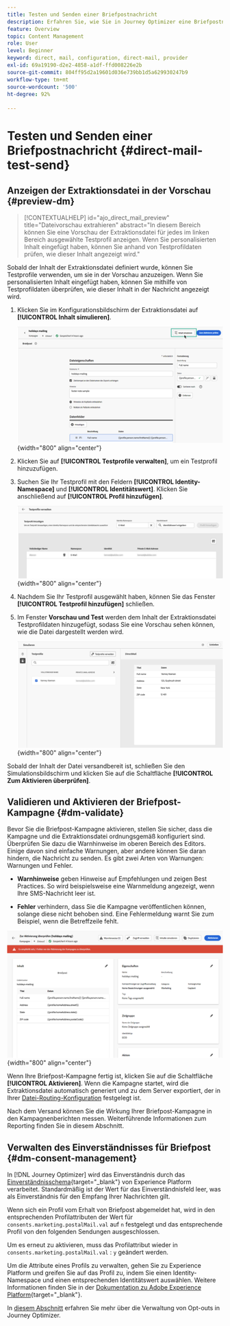 ```yaml
---
title: Testen und Senden einer Briefpostnachricht
description: Erfahren Sie, wie Sie in Journey Optimizer eine Briefpostnachricht erstellen
feature: Overview
topic: Content Management
role: User
level: Beginner
keyword: direct, mail, configuration, direct-mail, provider
exl-id: 69a19190-d2e2-4858-a1df-ffd008226e2b
source-git-commit: 804ff95d2a19601d036e739bb1d5a629930247b9
workflow-type: tm+mt
source-wordcount: '500'
ht-degree: 92%

---
```


# Testen und Senden einer Briefpostnachricht {#direct-mail-test-send}

## Anzeigen der Extraktionsdatei in der Vorschau {#preview-dm}

>[!CONTEXTUALHELP]
>id="ajo_direct_mail_preview"
>title="Dateivorschau extrahieren"
>abstract="In diesem Bereich können Sie eine Vorschau der Extraktionsdatei für jedes im linken Bereich ausgewählte Testprofil anzeigen. Wenn Sie personalisierten Inhalt eingefügt haben, können Sie anhand von Testprofildaten prüfen, wie dieser Inhalt angezeigt wird."

Sobald der Inhalt der Extraktionsdatei definiert wurde, können Sie Testprofile verwenden, um sie in der Vorschau anzuzeigen. Wenn Sie personalisierten Inhalt eingefügt haben, können Sie mithilfe von Testprofildaten überprüfen, wie dieser Inhalt in der Nachricht angezeigt wird.

1. Klicken Sie im Konfigurationsbildschirm der Extraktionsdatei auf **[!UICONTROL Inhalt simulieren]**.

   ![](assets/direct-mail-simulate-button.png){width="800" align="center"}

1. Klicken Sie auf **[!UICONTROL Testprofile verwalten]**, um ein Testprofil hinzuzufügen.

1. Suchen Sie Ihr Testprofil mit den Feldern **[!UICONTROL Identity-Namespace]** und **[!UICONTROL Identitätswert]**. Klicken Sie anschließend auf **[!UICONTROL Profil hinzufügen]**.

   ![](assets/direct-mail-test-profile.png){width="800" align="center"}

1. Nachdem Sie Ihr Testprofil ausgewählt haben, können Sie das Fenster **[!UICONTROL Testprofil hinzufügen]** schließen.

1. Im Fenster **Vorschau und Test** werden dem Inhalt der Extraktionsdatei Testprofildaten hinzugefügt, sodass Sie eine Vorschau sehen können, wie die Datei dargestellt werden wird.

   ![](assets/direct-mail-simulate.png){width="800" align="center"}

Sobald der Inhalt der Datei versandbereit ist, schließen Sie den Simulationsbildschirm und klicken Sie auf die Schaltfläche **[!UICONTROL Zum Aktivieren überprüfen]**.

## Validieren und Aktivieren der Briefpost-Kampagne {#dm-validate}

Bevor Sie die Briefpost-Kampagne aktivieren, stellen Sie sicher, dass die Kampagne und die Extraktionsdatei ordnungsgemäß konfiguriert sind. Überprüfen Sie dazu die Warnhinweise im oberen Bereich des Editors. Einige davon sind einfache Warnungen, aber andere können Sie daran hindern, die Nachricht zu senden. Es gibt zwei Arten von Warnungen: Warnungen und Fehler.

* **Warnhinweise** geben Hinweise auf Empfehlungen und zeigen Best Practices. So wird beispielsweise eine Warnmeldung angezeigt, wenn Ihre SMS-Nachricht leer ist.

* **Fehler** verhindern, dass Sie die Kampagne veröffentlichen können, solange diese nicht behoben sind. Eine Fehlermeldung warnt Sie zum Beispiel, wenn die Betreffzeile fehlt.

![](assets/direct-mail-review.png){width="800" align="center"}

Wenn Ihre Briefpost-Kampagne fertig ist, klicken Sie auf die Schaltfläche **[!UICONTROL Aktivieren]**. Wenn die Kampagne startet, wird die Extraktionsdatei automatisch generiert und zu dem Server exportiert, der in Ihrer [Datei-Routing-Konfiguration](../direct-mail/direct-mail-configuration.md) festgelegt ist.

Nach dem Versand können Sie die Wirkung Ihrer Briefpost-Kampagne in den Kampagnenberichten messen. Weiterführende Informationen zum Reporting finden Sie in diesem Abschnitt.

## Verwalten des Einverständnisses für Briefpost {#dm-consent-management}

In [!DNL Journey Optimizer] wird das Einverständnis durch das [Einverständnisschema](https://experienceleague.adobe.com/docs/experience-platform/xdm/field-groups/profile/consents.html?lang=de){target="_blank"} von Experience Platform verarbeitet. Standardmäßig ist der Wert für das Einverständnisfeld leer, was als Einverständnis für den Empfang Ihrer Nachrichten gilt.

Wenn sich ein Profil vom Erhalt von Briefpost abgemeldet hat, wird in den entsprechenden Profilattributen der Wert für `consents.marketing.postalMail.val` auf `n` festgelegt und das entsprechende Profil von den folgenden Sendungen ausgeschlossen.

Um es erneut zu aktivieren, muss das Profilattribut wieder in `consents.marketing.postalMail.val` : `y` geändert werden.

Um die Attribute eines Profils zu verwalten, gehen Sie zu Experience Platform und greifen Sie auf das Profil zu, indem Sie einen Identity-Namespace und einen entsprechenden Identitätswert auswählen. Weitere Informationen finden Sie in der [Dokumentation zu Adobe Experience Platform](https://experienceleague.adobe.com/docs/experience-platform/profile/ui/user-guide.html?lang=de#getting-started){target="_blank"}.

In [diesem Abschnitt](../privacy/opt-out.md) erfahren Sie mehr über die Verwaltung von Opt-outs in Journey Optimizer.

